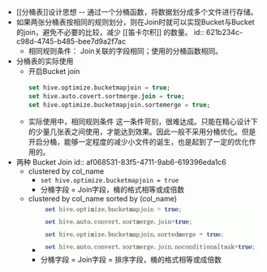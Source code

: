 - [[分桶表]]设计思想 --  通过一个分桶函数，将数据划分成多个文件进行存储。
- 如果两张分桶表按相同的规则划分，则在Join时就可以实现Bucket与Bucket的join，避免不必要的比较，减少 [[笛卡尔积]] 的数量。
  id:: 621b234c-c98d-4745-b485-bee7d9a2f7ac
	- 相同规则条件： Join关联的字段相同；使用的分桶函数相同。
- 分桶表的实际使用
	- 开启Bucket join
	  ```SQL
	  set hive.optimize.bucketmapjoin = true;
	  set hive.auto.covert.sortmerge.join = true;
	  set hive.optimize.bucketmapjoin.sortemerge = true;
	  ```
	- 实际使用中，相同规则条件 这一条件苛刻，很难达成。只能在精心设计下的少量几张表之间使用，才能达到效果。因此一般不采用分桶优化。但是开启分桶，能够一定程度的减少小文件的诞生，也是起到了一定的优化作用的。
- 两种 Bucket Join
  id:: af068531-83f5-4711-9ab6-619396eda1c6
	- clustered by col_name
		- `set hive.optimize.bucketmapjoin = true`
		- 分桶字段 = Join字段，桶的格式相等或成倍数
	- clustered by col_name sorted by (col_name)
		- ![image.png](../assets/image_1645952415719_0.png)
		- 分桶字段 = Join字段 = 排序字段，桶的格式相等或成倍数
